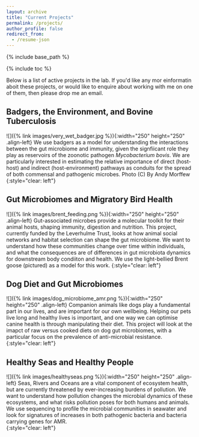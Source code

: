 ```yaml
---
layout: archive
title: "Current Projects"
permalink: /projects/
author_profile: false
redirect_from:
  - /resume-json
---
```


{% include base_path %}

{% include toc %}

Below is a list of active projects in the lab. If you'd like any mor einformatin aboit these projects, or would like to enquire about working with me on one of them, then please drop me an email. 

## Badgers, the Environment, and Bovine Tuberculosis
![]({% link images/very_wet_badger.jpg %}){:width="250" height="250" .align-left}
We use badgers as a model for understanding the interactions between the gut microbiome and immunity, given the signfiicant role they play as reservoirs of the zoonotic pathogen _Mycobacterium bovis_. We are particularly interested in estimating the relative importance of direct (host-host) and indirect (host-environment) pathways as conduits for the spread of both commensal and pathogenic microbes. 
Photo (C) By Andy Morffew 
{:style="clear: left"}

   
    
  
  
      
  
      
## Gut Microbiomes and Migratory Bird Health
![]({% link images/brent_feeding.png %}){:width="250" height="250" .align-left}
Gut-associated microbes provide a molecular toolkit for their animal hosts, shaping immunity, digestion and nutrition. This project, currently funded by the Leverhulme Trust, looks at how animal social networks and habitat selection can shape the gut microbiome. We want to understand how these communities change over time within individuals, and what the consequences are of differences in gut microbiota dynamics for downstream body condiiton and health. We use the light-bellied Brent goose (pictured) as a model for this work. 
{:style="clear: left"}
  
  
    
  
  
  
  
  
  



## Dog Diet and Gut Microbiomes
![]({% link images/dog_microbiome_amr.png %}){:width="250" height="250" .align-left}
Companion animals like dogs play a fundamental part in our lives, and are important for our own wellbeing. Helping our pets live long and healthy lives is important, and one way we can optimise canine health is through manipulating their diet. This project will look at the imapct of raw versus cooked diets on dog gut microbiomes, with a particular focus on the prevalence of anti-microbial resistance. 
{:style="clear: left"}

  
  
  
  
  
  
  
      



## Healthy Seas and Healthy People
![]({% link images/healthyseas.png %}){:width="250" height="250" .align-left}
Seas, Rivers and Oceans are a vital component of ecosystem health, but are currently threatened by ever-increasing burdens of pollution. We want to understand how pollution changes the microbial dynamics of these ecosystems, and what risks pollution poses for both humans and animals. We use sequencing to profile the microbial communities in seawater and look for signatures of increases in both pathogenic bacteria and bacteria carrying genes for AMR.   
{:style="clear: left"}

